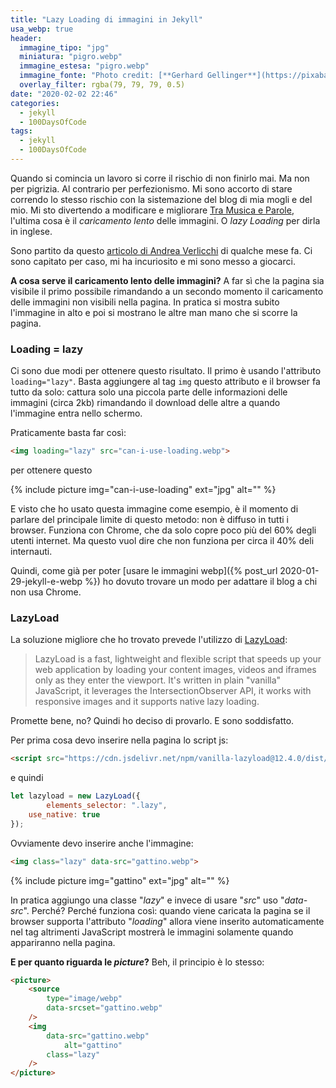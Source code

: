 ```yaml
---
title: "Lazy Loading di immagini in Jekyll"
usa_webp: true
header:
  immagine_tipo: "jpg"
  miniatura: "pigro.webp"
  immagine_estesa: "pigro.webp"
  immagine_fonte: "Photo credit: [**Gerhard Gellinger**](https://pixabay.com/it/users/gellinger-201217/)"
  overlay_filter: rgba(79, 79, 79, 0.5)
date: "2020-02-02 22:46"
categories:
  - jekyll
  - 100DaysOfCode
tags:
  - jekyll
  - 100DaysOfCode
---
```


Quando si comincia un lavoro si corre il rischio di non finirlo mai. Ma non per pigrizia. Al contrario per perfezionismo. Mi sono accorto di stare correndo lo stesso rischio con la sistemazione del blog di mia mogli e del mio. Mi sto divertendo a modificare e migliorare [Tra Musica e Parole](https://www.tramusicaeparole.com/), l'ultima cosa è il _caricamento lento_ delle immagini. O _lazy Loading_ per dirla in inglese.

Sono partito da questo [articolo di Andrea Verlicchi](https://www.andreaverlicchi.eu/native-lazy-loading-with-vanilla-lazyload/) di qualche mese fa. Ci sono capitato per caso, mi ha incuriosito e mi sono messo a giocarci.

**A cosa serve il caricamento lento delle immagini?** A far sì che la pagina sia visibile il primo possibile rimandando a un secondo momento il caricamento delle immagini non visibili nella pagina. In pratica si mostra subito l'immagine in alto e poi si mostrano le altre man mano che si scorre la pagina.

### Loading = lazy

Ci sono due modi per ottenere questo risultato. Il primo è usando l'attributo `loading="lazy"`. Basta aggiungere al tag `img` questo attributo e il browser fa tutto da solo: cattura solo una piccola parte delle informazioni delle immagini (circa 2kb) rimandando il download delle altre a quando l'immagine entra nello schermo.

Praticamente basta far così:

~~~html
<img loading="lazy" src="can-i-use-loading.webp">
~~~

per ottenere questo

{% include picture img="can-i-use-loading" ext="jpg" alt="" %}

E visto che ho usato questa immagine come esempio, è il momento di parlare del principale limite di questo metodo: non è diffuso in tutti i browser. Funziona con Chrome, che da solo copre poco più del 60% degli utenti internet. Ma questo vuol dire che non funziona per circa il 40% deli internauti.

Quindi, come già per poter [usare le immagini webp]({% post_url 2020-01-29-jekyll-e-webp %}) ho dovuto trovare un modo per adattare il blog a chi non usa Chrome.

### LazyLoad

La soluzione migliore che ho trovato prevede l'utilizzo di [LazyLoad](https://github.com/verlok/lazyload):

> LazyLoad is a fast, lightweight and flexible script that speeds up your web application by loading your content images, videos and iframes only as they enter the viewport. It's written in plain "vanilla" JavaScript, it leverages the IntersectionObserver API, it works with responsive images and it supports native lazy loading.

Promette bene, no? Quindi ho deciso di provarlo. E sono soddisfatto.

Per prima cosa devo inserire nella pagina lo script js:

~~~html
<script src="https://cdn.jsdelivr.net/npm/vanilla-lazyload@12.4.0/dist/lazyload.min.js"></script>
~~~

e quindi

~~~js
let lazyload = new LazyLoad({
		elements_selector: ".lazy",
    use_native: true
});
~~~

Ovviamente devo inserire anche l'immagine:

~~~html
<img class="lazy" data-src="gattino.webp">
~~~

{% include picture img="gattino" ext="jpg" alt="" %}

In pratica aggiungo una classe "_lazy_" e invece di usare "_src_" uso "_data-src_". Perché? Perché funziona così: quando viene caricata la pagina se il browser supporta l'attributo "_loading_" allora viene inserito automaticamente nel tag altrimenti JavaScript mostrerà le immagini solamente quando appariranno nella pagina.

**E per quanto riguarda le _picture_?** Beh, il principio è lo stesso:

~~~html
<picture>
	<source
		type="image/webp"
		data-srcset="gattino.webp"
	/>
	<img
		data-src="gattino.webp"
			alt="gattino"
		class="lazy"
	/>
</picture>
~~~
